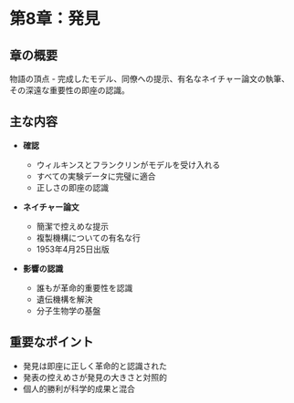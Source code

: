 # 第8章：発見

## 章の概要
物語の頂点 - 完成したモデル、同僚への提示、有名なネイチャー論文の執筆、その深遠な重要性の即座の認識。

## 主な内容
- **確認**
  - ウィルキンスとフランクリンがモデルを受け入れる
  - すべての実験データに完璧に適合
  - 正しさの即座の認識

- **ネイチャー論文**
  - 簡潔で控えめな提示
  - 複製機構についての有名な行
  - 1953年4月25日出版

- **影響の認識**
  - 誰もが革命的重要性を認識
  - 遺伝機構を解決
  - 分子生物学の基盤

## 重要なポイント
- 発見は即座に正しく革命的と認識された
- 発表の控えめさが発見の大きさと対照的
- 個人的勝利が科学的成果と混合